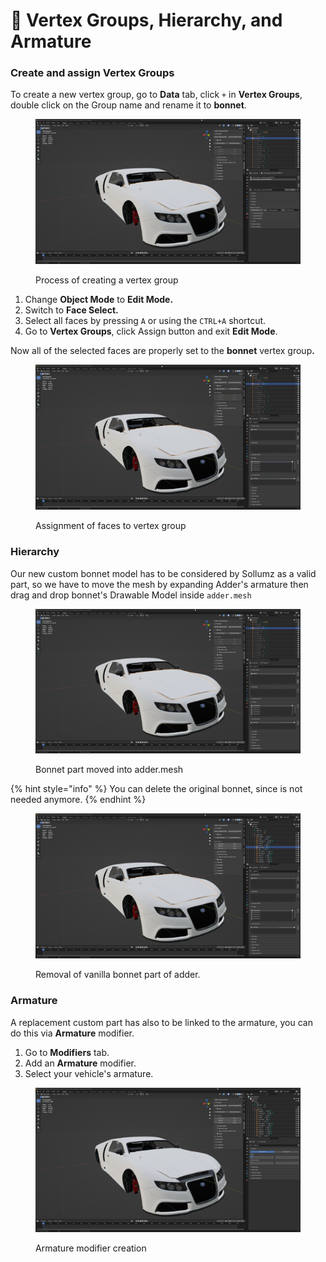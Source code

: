 # 🚦 Vertex Groups, Hierarchy, and Armature

### Create and assign Vertex Groups

To create a new vertex group, go to **Data** tab, click `+` in **Vertex Groups**, double click on the Group name and rename it to **bonnet**.

<figure><img src="../../.gitbook/assets/4_create_vertexgroup.gif" alt=""><figcaption><p>Process of creating a vertex group</p></figcaption></figure>

1. Change **Object Mode** to **Edit Mode.**
2. Switch to **Face Select.**
3. Select all faces by pressing `A` or using the `CTRL+A` shortcut.
4. Go to **Vertex Groups**, click Assign button and exit **Edit Mode**.

Now all of the selected faces are properly set to the **bonnet** vertex grou&#x70;**.**

<figure><img src="../../.gitbook/assets/5_assign_vertexgroup.gif" alt=""><figcaption><p>Assignment of faces to vertex group</p></figcaption></figure>

### Hierarchy

Our new custom bonnet model has to be considered by Sollumz as a valid part, so we have to move the mesh by expanding Adder's armature then drag and drop bonnet's Drawable Model inside `adder.mesh`

<figure><img src="../../.gitbook/assets/6_move_in_hierarchy.gif" alt=""><figcaption><p>Bonnet part moved into adder.mesh</p></figcaption></figure>

{% hint style="info" %}
You can delete the original bonnet, since is not needed anymore.
{% endhint %}

<figure><img src="../../.gitbook/assets/7_delete_bonnet.gif" alt=""><figcaption><p>Removal of vanilla bonnet part of adder.</p></figcaption></figure>

### Armature

A replacement custom part has also to be linked to the armature, you can do this via **Armature** modifier.

1. Go to **Modifiers** tab.
2. Add an **Armature** modifier.
3. Select your vehicle's armature.

<figure><img src="../../.gitbook/assets/8_armature.gif" alt=""><figcaption><p>Armature modifier creation</p></figcaption></figure>
